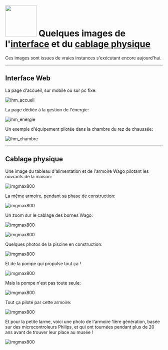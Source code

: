# <img src="/img/abls.svg" width=100> Quelques images de l'[interface](#interface-web) et du [cablage physique](#cablage-physique)

Ces images sont issues de vraies instances s'exécutant encore aujourd'hui.

---
## Interface Web

La page d'accueil, sur mobile ou sur pc fixe:

![ihm_accueil](/img/ihm_accueil.png)

La page dédiée à la gestion de l'énergie:

![ihm_energie](/img/ihm_energie.png)

Un exemple d'équipement pilotée dans la chambre du rez de chaussée:

![ihm_chambre](/img/ihm_chambre.png)

---
## Cablage physique

Une image du tableau d'alimentation et de l'armoire Wago pilotant les ouvrants de la maison:

![imgmax800](/img/wago_armoire.jpg)

La même armoire, pendant sa phase de construction:

![imgmax800](/img/wago_armoire_2.jpg)

Un zoom sur le cablage des bornes Wago:

![imgmax800](/img/wago_armoire_alim.jpg)

![imgmax800](/img/wago_armoire_borne.jpg)

Quelques photos de la piscine en construction:

![imgmax800](/img/piscine.jpg)

Et de la pompe qui propulse tout ça !

![imgmax800](/img/piscine_pompe.jpg)

Mais la pompe n'est pas toute seule:

![imgmax800](/img/piscine_plomberie.jpg)

Tout ça piloté par cette armoire:

![imgmax800](/img/piscine_armoire.jpg)





Et pour la petite larme, voici une photo de l'armoire 1ière génération, basée sur des microcontroleurs Philips, et qui ont tournées
pendant plus de 20 ans avant de trouver leur place au musée !

![imgmax800](/img/musee_rs485.jpg)

